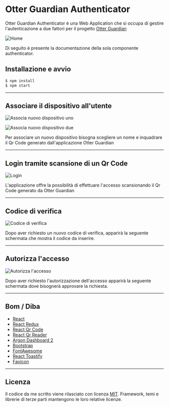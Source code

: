 # Otter Guardian Authenticator

Otter Guardian Authenticator è una Web Application che si occupa di gestire l'autenticazione a due fattori per il progetto [Otter Guardian](https://github.com/RiccardoRiggi/otter-guardian)

![Home](https://raw.githubusercontent.com/RiccardoRiggi/otter-guardian-authenticator/main/screenshots/home.jpg)

Di seguito è presente la documentazione della sola componente authenticator.    

## Installazione e avvio
```sh
$ npm install
$ npm start
```

---

## Associare il dispositivo all'utente

![Associa nuovo dispositivo uno](https://raw.githubusercontent.com/RiccardoRiggi/otter-guardian-authenticator/main/screenshots/aggiungiDispositivoUno.jpg)

![Associa nuovo dispositivo due](https://raw.githubusercontent.com/RiccardoRiggi/otter-guardian-authenticator/main/screenshots/aggiungiDispositivoDue.jpg)

Per associare un nuovo dispositivo bisogna scegliere un nome e inquadrare il Qr Code generato dall'applicazione Otter Guardian

--- 

## Login tramite scansione di un Qr Code

![Login](https://raw.githubusercontent.com/RiccardoRiggi/otter-guardian-authenticator/main/screenshots/scansionaQrCode.jpg)

L'applicazione offre la possibilità di effettuare l'accesso scansionando il Qr Code generato da Otter Guardian

--- 

## Codice di verifica

![Codice di verifica](https://raw.githubusercontent.com/RiccardoRiggi/otter-guardian-authenticator/main/screenshots/codiceSecondoFattore.jpg)

Dopo aver richiesto un nuovo codice di verifica, apparirà la seguente schermata che mostra il codice da inserire.

--- 

## Autorizza l'accesso

![Autorizza l'accesso](https://raw.githubusercontent.com/RiccardoRiggi/otter-guardian-authenticator/main/screenshots/autorizzaAccesso.jpg)

Dopo aver richiesto l'autorizzazione dell'accesso apparirà la seguente schermata dove bisognerà approvare la richiesta.

--- 

## Bom / Diba

* [React](https://react.dev/)
* [React Redux](https://react-redux.js.org/)
* [React Qr Code](https://github.com/rosskhanas/react-qr-code)
* [React Qr Reader](https://github.com/JodusNodus/react-qr-reader)
* [Argon Dashboard 2](https://www.creative-tim.com/product/argon-dashboard)
* [Bootstrap](https://getbootstrap.com/) 
* [FontAwesome](https://fontawesome.com/)
* [React Toastify](https://fkhadra.github.io/react-toastify/introduction)
* [Favicon](https://www.iconfinder.com/icons/8665786/otter_animal_icon)

---

## Licenza

Il codice da me scritto viene rilasciato con licenza [MIT](https://github.com/RiccardoRiggi/otter-guardian-authenticator/blob/main/LICENSE). Framework, temi e librerie di terze parti mantengono le loro relative licenze. 